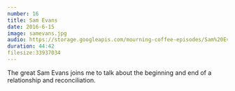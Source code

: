 ```yaml
---
number: 16
title: Sam Evans
date: 2016-6-15
image: samevans.jpg
audio: https://storage.googleapis.com/mourning-coffee-episodes/Sam%20Evans%20Export.mp3
duration: 44:42
filesize:33937034
---
```


The great Sam Evans joins me to talk about the beginning and end of a relationship and reconciliation. 
